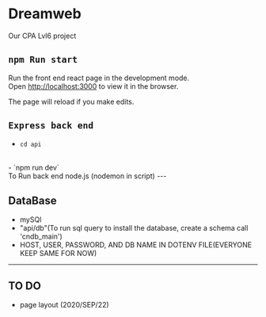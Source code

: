 # Dreamweb
Our CPA Lvl6 project

## `npm Run start`

Run the front end react page in the development mode.<br />
Open [http://localhost:3000](http://localhost:3000) to view it in the browser.

The page will reload if you make edits.<br />

## `Express back end`
- `cd api`
<br>
- `npm run dev` 
<br>
To Run back end node.js (nodemon in script)
---

## DataBase
- mySQl
- "api/db"(To run sql query to install the database, create a schema call 'cndb_main')
- HOST, USER, PASSWORD, AND DB NAME IN DOTENV FILE(EVERYONE KEEP SAME FOR NOW)
---

## TO DO
- page layout (2020/SEP/22)
